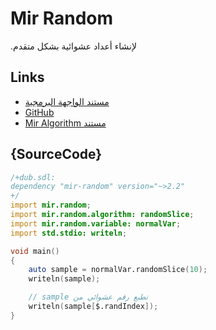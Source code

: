# Mir Random

.لإنشاء أعداد عشوائية بشكل متقدم 

## Links

 - [مستند الواجهة البرمجية](http://mir-random.libmir.org)
 - [GitHub](https://github.com/libmir/mir-random)
 - [Mir Algorithm مستند](http://mir-algorithm.libmir.org)

## {SourceCode}

```d
/+dub.sdl:
dependency "mir-random" version="~>2.2"
+/
import mir.random;
import mir.random.algorithm: randomSlice;
import mir.random.variable: normalVar;
import std.stdio: writeln;

void main()
{
    auto sample = normalVar.randomSlice(10);
    writeln(sample);

    // sample تطبع رقم عشوائي من
    writeln(sample[$.randIndex]);
}
```
